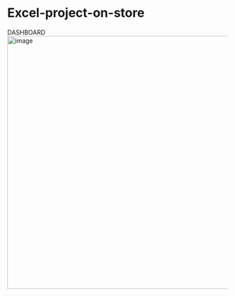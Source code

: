 # Excel-project-on-store
DASHBOARD
<img width="577" alt="image" src="https://github.com/user-attachments/assets/cb6f45c7-bdc7-4c18-9c45-f9298ff8c048" />
